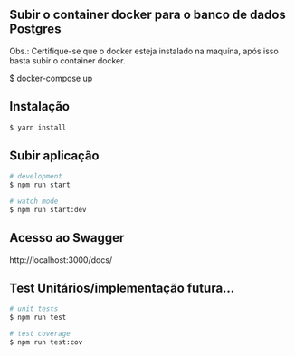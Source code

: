 ## Subir o container docker para o banco de dados Postgres
Obs.: Certifique-se que o docker esteja instalado na maquína, após isso basta subir o container docker.

$ docker-compose up
## Instalação

```bash
$ yarn install
```
## Subir aplicação

```bash
# development
$ npm run start

# watch mode
$ npm run start:dev
```

## Acesso ao Swagger

http://localhost:3000/docs/

## Test Unitários/implementação futura...

```bash
# unit tests
$ npm run test

# test coverage
$ npm run test:cov
```
 